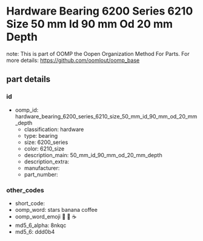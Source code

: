 # Hardware Bearing 6200 Series 6210 Size 50 mm Id 90 mm Od 20 mm Depth  

note: This is part of OOMP the Oopen Organization Method For Parts. For more details: https://github.com/oomlout/oomp_base

##  part details





### id
* oomp_id: hardware_bearing_6200_series_6210_size_50_mm_id_90_mm_od_20_mm_depth
  * classification: hardware
  * type: bearing
  * size: 6200_series
  * color: 6210_size
  * description_main: 50_mm_id_90_mm_od_20_mm_depth
  * description_extra: 
  * manufacturer: 
  * part_number: 

### other_codes
* short_code: 
* oomp_word: stars banana coffee
* oomp_word_emoji :stars: :banana: :coffee:
* md5_6_alpha: 8nkqc
* md5_6: ddd0b4